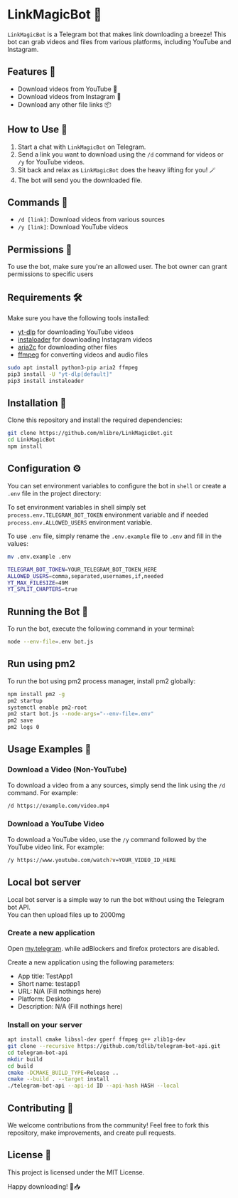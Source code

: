 # LinkMagicBot 🚀

`LinkMagicBot` is a Telegram bot that makes link downloading a breeze! This bot can grab videos and files from various platforms, including YouTube and Instagram.

## Features 🌟

- Download videos from YouTube 🎥
- Download videos from Instagram 📸
- Download any other file links 📦

## How to Use 🤖

1. Start a chat with `LinkMagicBot` on Telegram.
2. Send a link you want to download using the `/d` command for videos or `/y` for YouTube videos.
3. Sit back and relax as `LinkMagicBot` does the heavy lifting for you! 🪄
4. The bot will send you the downloaded file.

## Commands 📝

- `/d [link]`: Download videos from various sources
- `/y [link]`: Download YouTube videos

## Permissions 🔐

To use the bot, make sure you're an allowed user. The bot owner can grant permissions to specific users

## Requirements 🛠️

Make sure you have the following tools installed:

- [yt-dlp](https://github.com/yt-dlp/yt-dlp) for downloading YouTube videos
- [instaloader](https://instaloader.github.io/) for downloading Instagram videos
- [aria2c](https://aria2.github.io/) for downloading other files
- [ffmpeg](https://ffmpeg.org/) for converting videos and audio files

```bash
sudo apt install python3-pip aria2 ffmpeg
pip3 install -U "yt-dlp[default]"
pip3 install instaloader
```

## Installation 🚚

Clone this repository and install the required dependencies:

```bash
git clone https://github.com/mlibre/LinkMagicBot.git
cd LinkMagicBot
npm install
```

## Configuration ⚙️

You can set environment variables to configure the bot in `shell` or create a `.env` file in the project directory:

To set environment variables in shell simply set `process.env.TELEGRAM_BOT_TOKEN` environment variable and if needed `process.env.ALLOWED_USERS` environment variable.

To use `.env` file, simply rename the `.env.example` file to `.env` and fill in the values:

```bash
mv .env.example .env
```

```bash
TELEGRAM_BOT_TOKEN=YOUR_TELEGRAM_BOT_TOKEN_HERE
ALLOWED_USERS=comma,separated,usernames,if,needed
YT_MAX_FILESIZE=49M
YT_SPLIT_CHAPTERS=true
```

## Running the Bot 🏃

To run the bot, execute the following command in your terminal:

```bash
node --env-file=.env bot.js
```

## Run using pm2

To run the bot using pm2 process manager, install pm2 globally:

```bash
npm install pm2 -g
pm2 startup
systemctl enable pm2-root
pm2 start bot.js --node-args="--env-file=.env"
pm2 save
pm2 logs 0
```

## Usage Examples 🚀

### Download a Video (Non-YouTube)

To download a video from a any sources, simply send the link using the `/d` command. For example:

```bash
/d https://example.com/video.mp4
```

### Download a YouTube Video

To download a YouTube video, use the `/y` command followed by the YouTube video link. For example:

```bash
/y https://www.youtube.com/watch?v=YOUR_VIDEO_ID_HERE
```

## Local bot server

Local bot server is a simple way to run the bot without using the Telegram bot API.  
You can then upload files up to 2000mg

### Create a new application

Open [my.telegram](https://my.telegram.org/auth?to=apps). while adBlockers and firefox protectors are disabled.

Create a new application using the following parameters:

- App title: TestApp1
- Short name: testapp1
- URL: N/A (Fill nothings here)
- Platform: Desktop
- Description: N/A (Fill nothings here)

### Install on your server

```bash
apt install cmake libssl-dev gperf ffmpeg g++ zlib1g-dev
git clone --recursive https://github.com/tdlib/telegram-bot-api.git
cd telegram-bot-api
mkdir build
cd build
cmake -DCMAKE_BUILD_TYPE=Release ..
cmake --build . --target install
./telegram-bot-api --api-id ID --api-hash HASH --local
```

## Contributing 🤝

We welcome contributions from the community! Feel free to fork this repository, make improvements, and create pull requests.

## License 📄

This project is licensed under the MIT License.

Happy downloading! 🚀📥
